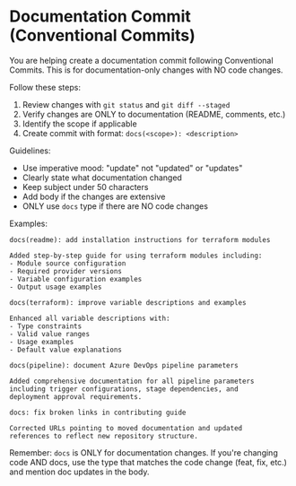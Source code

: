 # Documentation Commit (Conventional Commits)

You are helping create a documentation commit following Conventional Commits. This is for documentation-only changes with NO code changes.

Follow these steps:

1. Review changes with `git status` and `git diff --staged`
2. Verify changes are ONLY to documentation (README, comments, etc.)
3. Identify the scope if applicable
4. Create commit with format: `docs(<scope>): <description>`

Guidelines:
- Use imperative mood: "update" not "updated" or "updates"
- Clearly state what documentation changed
- Keep subject under 50 characters
- Add body if the changes are extensive
- ONLY use `docs` type if there are NO code changes

Examples:
```
docs(readme): add installation instructions for terraform modules

Added step-by-step guide for using terraform modules including:
- Module source configuration
- Required provider versions
- Variable configuration examples
- Output usage examples
```

```
docs(terraform): improve variable descriptions and examples

Enhanced all variable descriptions with:
- Type constraints
- Valid value ranges
- Usage examples
- Default value explanations
```

```
docs(pipeline): document Azure DevOps pipeline parameters

Added comprehensive documentation for all pipeline parameters
including trigger configurations, stage dependencies, and
deployment approval requirements.
```

```
docs: fix broken links in contributing guide

Corrected URLs pointing to moved documentation and updated
references to reflect new repository structure.
```

Remember: `docs` is ONLY for documentation changes. If you're changing code AND docs, use the type that matches the code change (feat, fix, etc.) and mention doc updates in the body.
